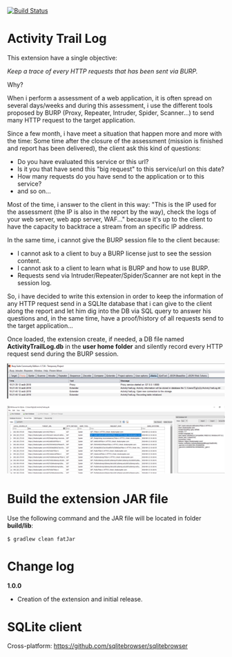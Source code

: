 [![Build Status](https://travis-ci.org/righettod/activity-trail-log.svg?branch=master)](https://travis-ci.org/righettod/activity-trail-log)

# Activity Trail Log

This extension have a single objective: 

*Keep a trace of every HTTP requests that has been sent via BURP.*

Why?

When i perform a assessment of a web application, it is often spread on several days/weeks and during this assessment, i use the different tools proposed by BURP (Proxy, Repeater, Intruder, Spider, Scanner...) to send many HTTP request to the target application. 

Since a few month, i have meet a situation that happen more and more with the time: Some time after the closure of the assessment (mission is finished and report has been delivered), the client ask this kind of questions:
* Do you have evaluated this service or this url?
* Is it you that have send this "big request" to this service/url on this date?
* How many requests do you have send to the application or to this service?
* and so on...

Most of the time, i answer to the client in this way: "This is the IP used for the assessment (the IP is also in the report by the way), check the logs of your web server, web app server, WAF..." because it's up to the client to have the capacity to backtrace a stream from an specific IP address.

In the same time, i cannot give the BURP session file to the client because:
* I cannot ask to a client to buy a BURP license just to see the session content.
* I cannot ask to a client to learn what is BURP and how to use BURP.
* Requests send via Intruder/Repeater/Spider/Scanner are not kept in the session log.

So, i have decided to write this extension in order to keep the information of any HTTP request send in a SQLIte database that i can give to the client along the report and let him dig into the DB via SQL query to answer his questions and, in the same time, have a proof/history of all requests send to the target application...

Once loaded, the extension create, if needed, a DB file named **ActivityTrailLog.db** in the **user home folder** and silently record every HTTP request send during the BURP session.

![Extension Log](example01.png)

![DB Content](example02.png)

# Build the extension JAR file

Use the following command and the JAR file will be located in folder **build/lib**:

```
$ gradlew clean fatJar
```

# Change log

**1.0.0**

* Creation of the extension and initial release.

# SQLite client

Cross-platform: https://github.com/sqlitebrowser/sqlitebrowser
